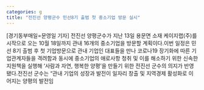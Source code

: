 ```yaml
---
categories: g
title: "전진선 양평군수 민선8기 출범 첫 중소기업 방문 실시"
---
```

[경기동부매일=문영일 기자] 전진선 양평군수가 지난 13일 용문면 소재 케이지랩(주)를 시작으로 오는 10월 18일까지 관내 16개의 중소기업을 방문할 계획이다.이번 일정은 민선 8기 출범 후 첫 기업방문으로 관내 기업인 대표들을 만나 코로나19 장기화에 따른 기업관계자들을 격려함과 동시에 중소기업의 애로사항 청취 및 이를 해소하기 위한 신속한 지원책을 실행해 ‘사람과 자연, 행복한 양평’을 만들기 위한 전진선 군수의 의지가 반영됐다.전진선 군수는 “관내 기업의 성장과 발전이 일자리 창출 및 지역경제 활성화로 이어지는 양평의 발전임